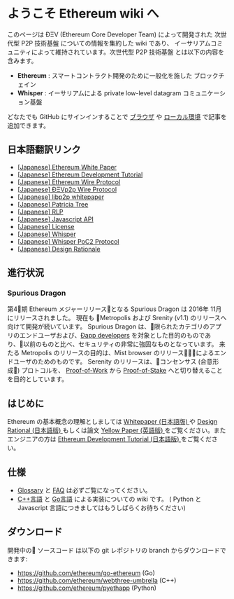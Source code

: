 <!-- TITLE: 日本語 -->



# ようこそ Ethereum wiki へ

このページは ÐΞV (Ethereum Core Developer Team) によって開発された 次世代型 P2P 技術基盤 についての情報を集約した wiki であり、
イーサリアムコミュニティによって維持されています。次世代型 P2P 技術基盤 とは以下の内容を含みます。
  
* **Ethereum** : スマートコントラクト開発のために一般化を施した ブロックチェイン   
* **Whisper** : イーサリアムによる private low-level datagram コミュニケーション基盤

どなたでも GitHub にサインインすることで [ブラウザ](https://help.github.com/articles/editing-wiki-pages-via-the-online-interface) や [ローカル環境](https://help.github.com/articles/adding-and-editing-wiki-pages-locally) で記事を追加できます。

## 日本語翻訳リンク

* [[Japanese] Ethereum White Paper](http://wikijs.ethereum.wiki/%5BJapanese%5D-White-Paper)
* [[Japanese] Ethereum Development Tutorial](http://wikijs.ethereum.wiki/%5BJapanese%5D--Ethereum-Development-Tutorial)
* [[Japanese] Ethereum Wire Protocol](http://wikijs.ethereum.wiki/%5BJapanese%5D-Ethereum-Wire-Protocol)
* [[Japanese] ÐΞVp2p Wire Protocol](http://wikijs.ethereum.wiki/%5BJapanese%5D-ÐΞVp2p-Wire-Protocol)
* [[Japanese] libp2p whitepaper](http://wikijs.ethereum.wiki/%5BJapanese%5D-libp2p-whitepaper)
* [[Japanese] Patricia Tree](http://wikijs.ethereum.wiki/%5BJapanese%5D-Patricia-Tree)
* [[Japanese] RLP](http://wikijs.ethereum.wiki/%5BJapanese%5D-RLP)
* [[Japanese] Javascript API](http://wikijs.ethereum.wiki/%5BJapanese%5D-Javascript-API)
* [[Japanese] License](http://wikijs.ethereum.wiki/%5BJapanese%5D--Liscence)
* [[Japanese] Whisper](http://wikijs.ethereum.wiki/%5BJapanese%5D-Whisper)
* [[Japanese] Whisper PoC2 Protocol](http://wikijs.ethereum.wiki/%5BJapanese%5D-Whisper-PoC-2-Protocol-Spec)
* [[Japanese] Design Rationale](http://wikijs.ethereum.wiki/%5BJapanese%5D-Design-Rationale)


## 進行状況 

### Spurious Dragon

第4期 Ethereum メジャーリリースとなる Spurious Dragon は 2016年 11月にリリースされました。
現在も Metropolis および Srenity (v1.1) のリリースへ向けて開発が続いています。
Spurious Dragon は、限られたカテゴリのアプリのエンドユーザおよび、[Ðapp developers](http://wikijs.ethereum.wiki/Dapp-Developer-Resources) を対象とした目的のものであり、以前のものと比べ、セキュリティの非常に強固なものとなっています。
来たる Metropolis のリリースの目的は、Mist browser のリリースによるエンドユーザのためのものです。
Serenity のリリースは、コンセンサス (合意形成) プロトコルを、 [Proof-of-Work](http://wikijs.ethereum.wiki/Ethash) から [Proof-of-Stake](https://github.com/ethereum/wiki/wiki/Proof-of-Stake-FAQ) へと切り替えることを目的としています。


## はじめに
Ethereum の基本概念の理解としましては [ Whitepaper (日本語版) ](http://wikijs.ethereum.wiki/%5BJapanese%5D-White-Paper) や [ Design Rational (日本語版) ](https://github.com/ethereum/wiki/wiki/%5BJapanese%5D-Design-Rationale) もしくは論文 [Yellow Paper (英語版) ](http://gavwood.com/Paper.pdf) をご覧ください。またエンジニアの方は [ Ethereum Development Tutorial (日本語版) ](https://github.com/ethereum/wiki/wiki/%5BJapanese%5D--Ethereum-Development-Tutorial) をご覧ください。

## 仕様
- [Glossary](http://wikijs.ethereum.wiki/Glossary) と [FAQ](https://github.com/ethereum/wiki/wiki/FAQ) は必ずご覧になってください。  
- [C++言語](https://github.com/ethereum/webthree-umbrella/wiki) と [Go言語](https://github.com/ethereum/go-ethereum/wiki) による実装についての wiki です。 ( Python と Javascript 言語につきましてはもうしばらくお待ちください)

## ダウンロード
開発中の ソースコード は以下の git レポジトリの branch からダウンロードできます:
- https://github.com/ethereum/go-ethereum (Go)
- https://github.com/ethereum/webthree-umbrella (C++)
- https://github.com/ethereum/pyethapp (Python)
